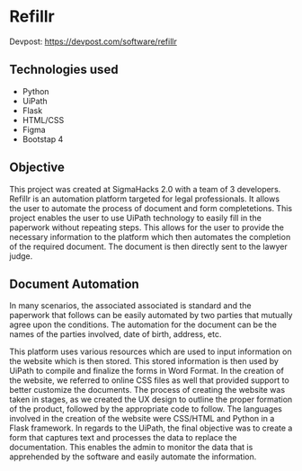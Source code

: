 # Refillr

Devpost: https://devpost.com/software/refillr

## Technologies used ## 
 * Python
 * UiPath 
 * Flask
 * HTML/CSS
 * Figma 
 * Bootstap 4

## Objective ##
This project was created at SigmaHacks 2.0 with a team of 3 developers. Refillr is an automation platform targeted for legal professionals. 
It allows the user to automate the process of document and form completetions. This project enables the user to use UiPath technology to easily 
fill in the paperwork without repeating steps. This allows for the user to provide the necessary information to the platform which then automates 
the completion of the required document. The document is then directly sent to the lawyer judge.

## Document Automation ##
In many scenarios, the associated associated is standard and the paperwork that follows can be easily automated by two parties that mutually agree 
upon the conditions. The automation for the document can be the names of the parties involved, date of birth, address, etc.

This platform uses various resources which are used to input information on the website which is then stored. 
This stored information is then used by UiPath to compile and finalize the forms in Word Format. 
In the creation of the website, we referred to online CSS files as well that provided support to better customize the documents. 
The process of creating the website was taken in stages, as we created the UX design to outline the proper formation of the product, 
followed by the appropriate code to follow. The languages involved in the creation of the website were CSS/HTML and Python in a Flask framework. 
In regards to the UiPath, the final objective was to create a form that captures text and processes the data to replace the documentation. This enables the 
admin to monitor the data that is apprehended by the software and easily automate the information.
